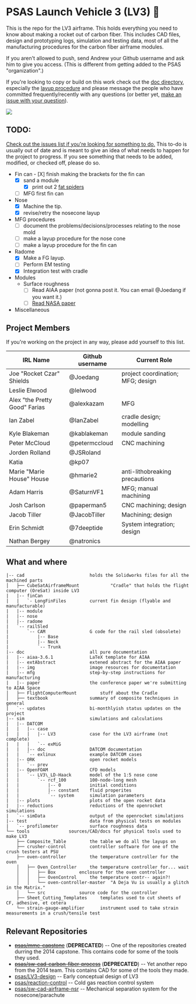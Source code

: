 ﻿# PSAS Launch Vehicle 3 (LV3) 🚀

This is the repo for the LV3 airframe. This holds everything you need to know about making a rocket out of carbon fiber. This includes CAD files, design and prototyping logs, simulation and testing data, most of all the manufacturing procedures for the carbon fiber airframe modules.  

If you aren't allowed to push, send Andrew your Github username and ask him to give you access. (This is different from getting added to the PSAS "organization".)

If you're looking to copy or build on this work check out the [doc directory](/doc/), especially the [layup procedure](/doc/mfg/moduleProcedure.md) and please message the people who have committed frequently/recently with any questions (or better yet, [make an issue with your question](https://github.com/psas/lv3.0-airframe/issues)).

![](https://github.com/psas/lv3.0-airframe/blob/master/cad/LV3.png)

## TODO:
[Check out the issues list if you're looking for something to do.](https://github.com/psas/lv3.0-airframe/issues) This to-do is usually out of date and is meant to give an idea of what needs to happen for the project to progress. If you see something that needs to be added, modified, or checked off, please do so. 

- Fin can
        - [X] finish making the brackets for the fin can
	- [X] sand a module
	     - [X] print out 2 [fat spiders](/cad/finCan/fatSpider.STL)
	- [ ] MFG first fin can
- Nose
	- [X] Machine the tip.
	- [X] revise/retry the nosecone layup
- MFG procedures
	- [ ] document the problems/decisions/processes relating to the nose mold
	- [ ] make a layup procedure for the nose cone
	- [ ] make a layup procedure for the fin can
- Radome
	- [X] Make a FG layup. 
	- [ ] Perform EM testing
	- [X] Integration test with cradle
- Modules
    - Surface roughness
        - [ ] Read AIAA paper (not gonna post it. You can email @Joedang if you want it.)
        - [ ] [Read NASA paper](http://ntrs.nasa.gov/archive/nasa/casi.ntrs.nasa.gov/19660028009.pdf)
- Miscellaneous

## Project Members

If you're working on the project in any way, please add yourself to this list.

IRL Name                       | Github username        | Current Role
------------------------------ | ---------------------- | ------------
Joe "Rocket Czar" Shields      | @Joedang               | project coordination; MFG; design
Leslie Elwood                  | @lelwood               | 
Alex "the Pretty Good" Farias  | @alexkazam             | MFG
Ian Zabel                      | @IanZabel              | cradle design; modelling
Kyle Blakeman                  | @kablakeman            | module sanding
Peter McCloud                  | @petermccloud          | CNC machining
Jorden Rolland                 | @JSRoland              | 
Katia                          | @kp07                  | 
Marie "Marie House" House      | @hmarie2               | anti-lithobreaking precautions
Adam Harris                    | @SaturnVF1             | MFG; manual machining
Josh Carlson                   | @paperman5             | CNC machining; design
Jacob Tiller                   | @JacobTiller           | Machining; design
Erin Schmidt                   | @7deeptide             | System integration; design
Nathan Bergey                  | @natronics             | 

## What and where
```
|-- cad							holds the Solidworks files for all the machined parts
│   ├── CubeSatAirframeMount			"Cradle" that holds the flight computer (OreSat) inside LV3
|   |-- finCan
|	|	`- LongFinFiles			current fin design (flyable and manufacturable)
|   |-- module
|   |-- nose
|   |-- radome
|   `-- railSled
|       `-- CAM					G code for the rail sled (obsolete)
|           |-- Base
|           |-- Neck
|           `-- Trunk
|-- doc							all pure documentation
|   |-- aiaa-3.6.1				LaTeX template for AIAA
|   |-- extAbstract				extened abstract for the AIAA paper
|   |-- img						image resources for documentation
|   |-- mfg						step-by-step instructions for manufacturing
|   |-- paper					the conference paper we're submitting to AIAA Space
│   ├── FlightComputerMount			stuff about the Cradle
│   ├── textbook				summary of composite techniques in general
|   `-- updates					bi-monthlyish status updates on the project
|-- sim							simulations and calculations
|   |-- DATCOM
|   |   |-- case
|   |   |   |-- LV3				case for the LV3 airframe (not complete)
|   |   |   `-- exMiG
|   |   |-- doc					DATCOM documentation
|   |   `-- exlinux				example DATCOM cases
|   |-- ORK						open rocket models
|   |   `-- prev
|   |-- OpenFOAM				CFD models
|   |   `-- LV3\_LD-Haack		model of the 1:5 nose cone
|   |       `-- rcf_100			100-node-long mesh
|   |           |-- 0			initial conditions
|   |           |-- constant	fluid properites
|   |           `-- system		simulation parameters
|   |-- plots					plots of the open rocket data
|   |-- reductions				reductions of the openrocket simulations
|   `-- simData					output of the openrocket simulations
|-- test						data from physical tests on modules
|   `-- profilometer			surface roughness data
└── tools				sources/CAD/docs for physical tools used to make LV3
    ├── Composite_Table			the table we do all the layups on
    ├── crusher-control			controller software for one of the crush testers at PSU	
    ├── oven-controller			the temperature controller for the oven
    │   ├── Oven_Controller		the temperature controller for... wait
    │   │   ├── Box			enclosure for the oven controller
    │   │   ├── OvenControl		the temperature contr-- again?!
    │   │   └── oven-controller-master	"A Deja Vu is usually a glitch in the Matrix."
    │   └── src				source code for the controller
    ├── Sheet_Cutting_Templates		templates used to cut sheets of CF, adhesive, et cetera
    └── strain-gauge-amplifier		instrument used to take strain measurements in a crush/tensile test
```
    
## Relevant Repositories
* [~~psas/mme-capstone~~](https://github.com/psas/mme-capstone) (**DEPRECATED**) -- One of the repositories created durring the 2014 capstone. This contains code for some of the tools they used. 
* [~~psas/sw-cad-carbon-fiber-process~~](https://github.com/psas/sw-cad-carbon-fiber-process) (**DEPRECATED**) -- Yet another repo from the 2014 team. This contains CAD for some of the tools they made.
* [psas/LV3-design](https://github.com/psas/LV3-design) -- Early conceptual design of LV3
* [psas/reaction-control](https://github.com/psas/reaction-control) -- Cold gas reaction control system
* [psas/sw-cad-airframe-nsr](https://github.com/psas/sw-cad-airframe-nsr) -- Mechanical separation system for the nosecone/parachute
